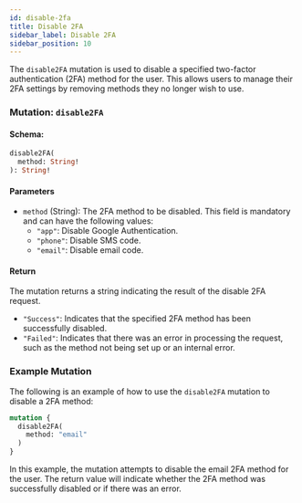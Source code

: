 ```yaml
---
id: disable-2fa
title: Disable 2FA
sidebar_label: Disable 2FA
sidebar_position: 10
---
```


The `disable2FA` mutation is used to disable a specified two-factor authentication (2FA) method for the user. This allows users to manage their 2FA settings by removing methods they no longer wish to use.

### Mutation: `disable2FA`

#### Schema:
```graphql
disable2FA(
  method: String!
): String!
```

#### Parameters

- `method` (String): The 2FA method to be disabled. This field is mandatory and can have the following values:
  - `"app"`: Disable Google Authentication.
  - `"phone"`: Disable SMS code.
  - `"email"`: Disable email code.

#### Return

The mutation returns a string indicating the result of the disable 2FA request.

- `"Success"`: Indicates that the specified 2FA method has been successfully disabled.
- `"Failed"`: Indicates that there was an error in processing the request, such as the method not being set up or an internal error.

### Example Mutation

The following is an example of how to use the `disable2FA` mutation to disable a 2FA method:

```graphql
mutation {
  disable2FA(
    method: "email"
  )
}
```

In this example, the mutation attempts to disable the email 2FA method for the user. The return value will indicate whether the 2FA method was successfully disabled or if there was an error.